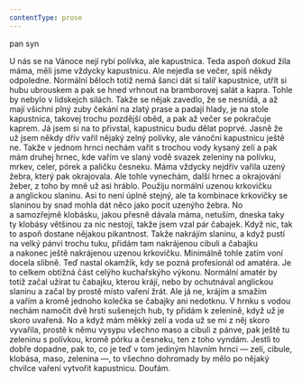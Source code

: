 ```yaml
---
contentType: prose
---
```


<section>

pan syn

U nás se na Vánoce nejí rybí polívka, ale kapustnica. Teda aspoň dokud žila máma, měli jsme vždycky kapustnicu. Ale nejedla se večer, spíš někdy odpoledne. Normální běloch totiž nemá šanci dát si talíř kapustnice, utřít si hubu ubrouskem a pak se hned vrhnout na bramborovej salát a kapra. Tohle by nebylo v lidskejch silách. Takže se nějak zavedlo, že se nesnídá, a až mají všichni plný zuby čekání na zlatý prase a padají hlady, je na stole kapustnica, takovej trochu pozdější oběd, a pak až večer se pokračuje kaprem. Já jsem si na to přivstal, kapustnicu budu dělat poprvé. Jasně že už jsem někdy dřív vařil nějaký zelný polívky, ale vánoční kapustnicu ještě ne. Takže v jednom hrnci nechám vařit s trochou vody kysaný zelí a pak mám druhej hrnec, kde vařím ve slaný vodě svazek zeleniny na polívku, mrkev, celer, pórek a paličku česneku. Máma vždycky nejdřív vařila uzený žebra, který pak okrajovala. Ale tohle vynechám, další hrnec a okrajování žeber, z toho by mně už asi hráblo. Použiju normální uzenou krkovičku a anglickou slaninu. Asi to není úplně stejný, ale ta kombinace krkovičky se slaninou by snad mohla dát něco jako pocit uzenýho žebra. No a samozřejmě klobásku, jakou přesně dávala máma, netuším, dneska taky ty klobásy většinou za nic nestojí, takže jsem vzal pár čabajek. Když nic, tak to aspoň dostane nějakou pikantnost. Takže nakrájím slaninu, a když pustí na velký pánvi trochu tuku, přidám tam nakrájenou cibuli a čabajku a nakonec ještě nakrájenou uzenou krkovičku. Minimálně tohle zatím voní docela slibně. Teď nastal okamžik, kdy se pozná profesionál od amatéra. Je to celkem obtížná část celýho kuchařskýho výkonu. Normální amatér by totiž začal užírat tu čabajku, kterou krájí, nebo by ochutnával anglickou slaninu a začal by prostě místo vaření žrát. Ale já ne, krájím a smažím a vařím a kromě jednoho kolečka se čabajky ani nedotknu. V hrnku s vodou nechám namočit dvě hrsti sušenejch hub, ty přidám k zelenině, když už je skoro uvařená. No a když mám měkký zelí a voda už se mi z něj skoro vyvařila, prostě k němu vysypu všechno maso a cibuli z pánve, pak ještě tu zeleninu s polívkou, kromě pórku a česneku, ten z toho vyndám. Jestli to dobře dopadne, pak to, co je teď v tom jediným hlavním hrnci — zelí, cibule, klobása, maso, zelenina —, to všechno dohromady by mělo po nějaký chvilce vaření vytvořit kapustnicu. Doufám.

</section>
